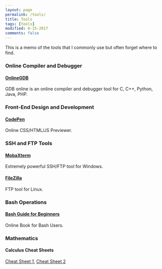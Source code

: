 ```yaml
---
layout: page
permalink: /tools/
title: Tools
tags: [tools]
modified: 8-15-2017
comments: false
---
```


This is a memo of the tools that I commonly use but often forget where to find.

### Online Compiler and Debugger

#### [OnlineGDB](https://www.onlinegdb.com/)

GDB online is an online compiler and debugger tool for C, C++, Python, Java, PHP.


### Front-End Design and Development

#### [CodePen](https://codepen.io/pen/)

Online CSS/HTML/JS Previewer.


### SSH and FTP Tools

#### [MobaXterm](https://mobaxterm.mobatek.net/)

Extremely powerful SSH/FTP tool for Windows.

#### [FileZilla](https://filezilla-project.org/)

FTP tool for Linux.

### Bash Operations

#### [Bash Guide for Beginners](https://www.tldp.org/LDP/Bash-Beginners-Guide/html/)

Online Book for Bash Users.

### Mathematics

#### Calculus Cheat Sheets

[Cheat Sheet 1](/downloads/tools/Calculus-Cheat-Sheets/Calculus_Cheat_Sheet_All.pdf), [Cheat Sheet 2](/downloads/tools/Calculus-Cheat-Sheets/Final_Notes_for_AB_and_BC.pdf)
